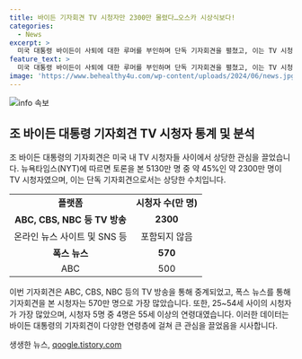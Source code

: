 ```yaml
---
title: 바이든 기자회견 TV 시청자만 2300만 몰렸다…오스카 시상식보다!
categories:
  - News
excerpt: >
  미국 대통령 바이든이 사퇴에 대한 루머를 부인하며 단독 기자회견을 펼쳤고, 이는 TV 시청률이 2300만 명을 돌파하며 주목을 받았다. 이는 올해 가장 많이 시청된 TV 방송 중 하나로 손꼽히며, 55세 이상 시청자가 대부분임을 보여주었다. 이 회견은 바이든 대통령의 드문 기자회견으로 사람들의 이목을 끌었으며, 폭스 뉴스를 통해 가장 많은 사람이 시청했고, ABC는 25~54세 시청자가 많았다. (150자)
feature_text: >
  미국 대통령 바이든이 사퇴에 대한 루머를 부인하며 단독 기자회견을 펼쳤고, 이는 TV 시청률이 2300만 명을 돌파하며 주목을 받았다. 이는 올해 가장 많이 시청된 TV 방송 중 하나로 손꼽히며, 55세 이상 시청자가 대부분임을 보여주었다. 이 회견은 바이든 대통령의 드문 기자회견으로 사람들의 이목을 끌었으며, 폭스 뉴스를 통해 가장 많은 사람이 시청했고, ABC는 25~54세 시청자가 많았다. (150자)
image: 'https://www.behealthy4u.com/wp-content/uploads/2024/06/news.jpg'
---
```


<p><img src="https://www.behealthy4u.com/wp-content/uploads/2024/06/news.jpg" alt="info 속보" /></p>

<h2 data-ke-size="size26">조 바이든 대통령 기자회견 TV 시청자 통계 및 분석</h2>

<p data-ke-size="size16">조 바이든 대통령의 기자회견은 미국 내 TV 시청자들 사이에서 상당한 관심을 끌었습니다. 뉴욕타임스(NYT)에 따르면 토론을 본 5130만 명 중 약 45%인 약 2300만 명이 TV 시청자였으며, 이는 단독 기자회견으로서는 상당한 수치입니다.</p>

<table>
  <tr>
    <td style="text-align: center; height: 17px;"><b>플랫폼</b></td>
    <td style="text-align: center; height: 17px;"><b>시청자 수(만 명)</b></td>
  </tr>
  <tr>
    <td style="text-align: center; height: 17px;"><b>ABC, CBS, NBC 등 TV 방송</b></td>
    <td style="text-align: center; height: 17px;"><b>2300</b></td>
  </tr>
  <tr>
    <td style="text-align: center; height: 17px;">온라인 뉴스 사이트 및 SNS 등</td>
    <td style="text-align: center; height: 17px;">포함되지 않음</td>
  </tr>
  <tr>
    <td style="text-align: center; height: 17px;"><b>폭스 뉴스</b></td>
    <td style="text-align: center; height: 17px;"><b>570</b></td>
  </tr>
  <tr>
    <td style="text-align: center; height: 17px;">ABC</td>
    <td style="text-align: center; height: 17px;">500</td>
  </tr>
</table>

<p data-ke-size="size16">이번 기자회견은 ABC, CBS, NBC 등의 TV 방송을 통해 중계되었고, 폭스 뉴스를 통해 기자회견을 본 시청자는 570만 명으로 가장 많았습니다. 또한, 25~54세 사이의 시청자가 가장 많았으며, 시청자 5명 중 4명은 55세 이상의 연령대였습니다. 이러한 데이터는 바이든 대통령의 기자회견이 다양한 연령층에 걸쳐 큰 관심을 끌었음을 시사합니다.</p>
생생한 뉴스, <a href="https://qoogle.tistory.com" rel="dofollow">qoogle.tistory.com</a>


